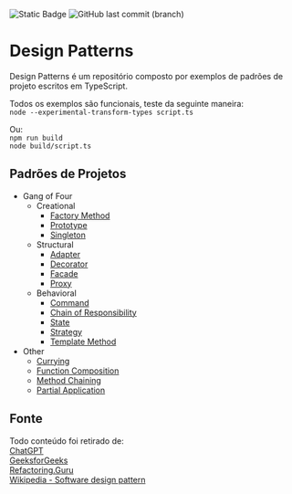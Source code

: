 ![Static Badge](https://img.shields.io/badge/Node.js-LTS-brightgreen) ![GitHub last commit (branch)](https://img.shields.io/github/last-commit/bsshenrique/design-patterns/main)

# Design Patterns
Design Patterns é um repositório composto por exemplos de padrões de projeto escritos em TypeScript.

Todos os exemplos são funcionais, teste da seguinte maneira:  
`node --experimental-transform-types script.ts`

Ou:  
`npm run build`  
`node build/script.ts`

## Padrões de Projetos
- Gang of Four
  - Creational
    - [Factory Method](gang-of-four/creational/factory-method.ts)
    - [Prototype](gang-of-four/creational/prototype.ts)
    - [Singleton](gang-of-four/creational/singleton.ts)
  - Structural
    - [Adapter](gang-of-four/structural/adapter.ts)
    - [Decorator](gang-of-four/structural/decorator.ts)
    - [Facade](gang-of-four/structural/facade.ts)
    - [Proxy](gang-of-four/structural/proxy.ts)
  - Behavioral
    - [Command](gang-of-four/behavioral/command.ts)
    - [Chain of Responsibility](gang-of-four/behavioral/chain-of-responsibility.ts)
    - [State](gang-of-four/behavioral/state.ts)
    - [Strategy](gang-of-four/behavioral/strategy.ts)
    - [Template Method](gang-of-four/behavioral/template-method.ts)
- Other
  - [Currying](other/currying.ts)
  - [Function Composition](other/function-composition.ts)
  - [Method Chaining](other/method-chaining.ts)
  - [Partial Application](other/partial-application.ts)

## Fonte
Todo conteúdo foi retirado de:  
[ChatGPT](https://chatgpt.com)  
[GeeksforGeeks](https://www.geeksforgeeks.org/system-design/software-design-patterns/)  
[Refactoring.Guru](https://refactoring.guru/design-patterns)  
[Wikipedia - Software design pattern](https://en.wikipedia.org/wiki/Software_design_pattern)
